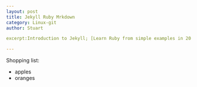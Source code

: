 ```yaml
---
layout: post
title: Jekyll Ruby Mrkdown
category: Linux-git
author: Stuart

excerpt:Introduction to Jekyll; [Learn Ruby from simple examples in 20 minutes][Ruby] ; [Markdown in Wiki][Markdown] .

---
```


Shopping list:
* apples
* oranges

[Markdown]: http://en.wikipedia.org/wiki/Markdown
[Ruby]: https://www.ruby-lang.org/zh_cn/documentation/quickstart/

